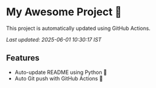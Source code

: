 # My Awesome Project 🚀

This project is automatically updated using GitHub Actions.

_Last updated: 2025-06-01 10:30:17 IST_

## Features
- Auto-update README using Python 🐍
- Auto Git push with GitHub Actions 🤖
